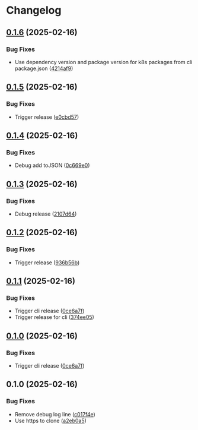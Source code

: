 # Changelog

## [0.1.6](https://github.com/kubeframe/kubeframe/compare/cli-v0.1.5...cli-v0.1.6) (2025-02-16)


### Bug Fixes

* Use dependency version and package version for k8s packages from cli package.json ([4214af9](https://github.com/kubeframe/kubeframe/commit/4214af963d60fe34608344169ed7008a15cd5cf9))

## [0.1.5](https://github.com/kubeframe/kubeframe/compare/cli-v0.1.4...cli-v0.1.5) (2025-02-16)


### Bug Fixes

* Trigger release ([e0cbd57](https://github.com/kubeframe/kubeframe/commit/e0cbd57f9d81bc69093443247aba89147d6d38a2))

## [0.1.4](https://github.com/kubeframe/kubeframe/compare/cli-v0.1.3...cli-v0.1.4) (2025-02-16)


### Bug Fixes

* Debug add toJSON ([0c669e0](https://github.com/kubeframe/kubeframe/commit/0c669e03adc0100ca821b532f8da17af4fdb15ff))

## [0.1.3](https://github.com/kubeframe/kubeframe/compare/cli-v0.1.2...cli-v0.1.3) (2025-02-16)


### Bug Fixes

* Debug release ([2107d64](https://github.com/kubeframe/kubeframe/commit/2107d645cc095aadc609da577a429623f67c58b0))

## [0.1.2](https://github.com/kubeframe/kubeframe/compare/cli-v0.1.1...cli-v0.1.2) (2025-02-16)


### Bug Fixes

* Trigger release ([936b56b](https://github.com/kubeframe/kubeframe/commit/936b56bba2dfe60128886f97d61e0520a4c950ba))

## [0.1.1](https://github.com/kubeframe/kubeframe/compare/cli-v0.1.0...cli-v0.1.1) (2025-02-16)


### Bug Fixes

* Trigger cli release ([0ce6a7f](https://github.com/kubeframe/kubeframe/commit/0ce6a7fb6cda252240e45cc6b6ff958b78d35c8a))
* Trigger release for cli ([374ee05](https://github.com/kubeframe/kubeframe/commit/374ee05f445c0a32846cfce8660071cf1cfd072e))

## [0.1.0](https://github.com/kubeframe/kubeframe/compare/cli-v0.1.0...cli-v0.1.0) (2025-02-16)


### Bug Fixes

* Trigger cli release ([0ce6a7f](https://github.com/kubeframe/kubeframe/commit/0ce6a7fb6cda252240e45cc6b6ff958b78d35c8a))

## 0.1.0 (2025-02-16)


### Bug Fixes

* Remove debug log line ([c017f4e](https://github.com/kubeframe/kubeframe/commit/c017f4e1d6db7ce4d151bb9130b30a6d96808663))
* Use https to clone ([a2eb0a5](https://github.com/kubeframe/kubeframe/commit/a2eb0a534e006cdbb91fc9c8d4e905853a529e91))
